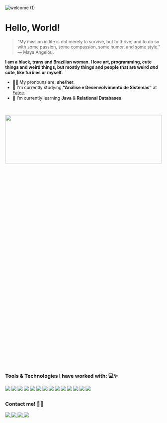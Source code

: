 ![welcome (1)](https://github.com/AlitaAmancio/AlitaAmancio/assets/89790349/008af52a-bf75-4d0a-952f-2e4f9122ac05)
#
# Hello, World!

> “My mission in life is not merely to survive, but to thrive; and to do so with some passion, some compassion, some humor, and some style.” — Maya Angelou.

**I am a black, trans and Brazilian woman. I love art, programming, cute things and weird things, but mostly things and people that are weird _and_ cute, like furbies or myself.**

- 🏳️‍⚧️ My pronouns are: **she/her**.
- 🏫 I'm currently studying **"Análise e Desenvolvimento de Sistemas"** at [Fatec](http://fatecsjc-prd.azurewebsites.net/).
- 🌱 I’m currently learning **Java** & **Relational Databases**.

##

<div><br>
  <img align="center" width="100%" height="20%" src="https://github-readme-stats.vercel.app/api/top-langs/?username=AlitaAmancio&theme=jolly&layout=compact">
</div> <br>

##

### Tools & Technologies I have worked with: 💻✨

<section align="left"> 
  <img src="https://img.shields.io/badge/GIT-EA4C89?style=for-the-badge&logo=git&logoColor=white">
  <img src="https://img.shields.io/badge/Visual_Studio_Code-7289DA?style=for-the-badge&logo=visual%20studio%20code&logoColor=white">
  <img src="https://img.shields.io/badge/apache%20netbeans-EA4C89?style=for-the-badge&logo=apache%20netbeans%20IDE&logoColor=white">
  <img src="https://img.shields.io/badge/HTML5-7289DA?style=for-the-badge&logo=html5&logoColor=white">
  <img src="https://img.shields.io/badge/CSS-EA4C89?&style=for-the-badge&logo=css3&logoColor=white">
  <img src="https://img.shields.io/badge/Java-7289DA?style=for-the-badge&logo=openjdk&logoColor=white">
  <img src="https://img.shields.io/badge/Python-EA4C89?style=for-the-badge&logo=python&logoColor=white">
  <img src="https://img.shields.io/badge/Flask-7289DA?style=for-the-badge&logo=flask&logoColor=white">
  <img src="https://img.shields.io/badge/JavaScript-EA4C89?style=for-the-badge&logo=javascript&logoColor=white"> 
  <img src="https://img.shields.io/badge/Node.js-7289DA?style=for-the-badge&logo=node.js&logoColor=white">
  <img src="https://img.shields.io/badge/Jest-EA4C89?style=for-the-badge&logo=Jest&logoColor=white">
  <img src="https://img.shields.io/badge/mysql-7289DA?style=for-the-badge&logo=mysql&logoColor=white">
  <img src="https://img.shields.io/badge/MongoDB-EA4C89?style=for-the-badge&logo=mongodb&logoColor=white">
  <img src="https://img.shields.io/badge/AWS-7289DA?style=for-the-badge&logo=amazon-aws&logoColor=white">
  
</section>

##

### Contact me! 📱✨


  <a href = "mailto:amancioalita@gmail.com">
      <img src="https://img.shields.io/badge/Gmail-EA4C89?style=for-the-badge&logo=gmail&logoColor=white">
  <a href = "https://www.linkedin.com/in/alitaamancio/">
      <img src="https://img.shields.io/badge/LinkedIn-7289DA?style=for-the-badge&logo=linkedin&logoColor=white">
  <a href = "https://open.spotify.com/user/21kdp3pplp4toiepwfrrmw7gq?si=szlcB5EMRJmBD41Ibfv_lg">
      <img src="https://img.shields.io/badge/Spotify-EA4C89?&style=for-the-badge&logo=spotify&logoColor=white">
  <a href = "https://instagram.com/alitinhasz?igshid=ZDc4ODBmNjlmNQ==">
      <img src="https://img.shields.io/badge/Instagram-7289DA?style=for-the-badge&logo=instagram&logoColor=white">
</div>
    
<!--
**AlitaAmancio/AlitaAmancio** is a ✨ _special_ ✨ repository because its `README.md` (this file) appears on your GitHub profile.

Here are some ideas to get you started:

- 🔭 I’m currently working on ...
- 🌱 I’m currently learning ...
- 👯 I’m looking to collaborate on ...
- 🤔 I’m looking for help with ...
- 💬 Ask me about ...
- 📫 How to reach me: ...
- 😄 Pronouns: ...
- ⚡ Fun fact: ...
-->

